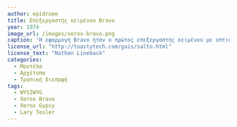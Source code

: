 ```yaml
---
author: epidrome
title: Επεξεργαστής κειμένου Bravo 
year: 1974
image_url: /images/xerox-bravo.png
caption: 'Η εφαρμογή Bravo ήταν ο πρώτος επεξεργαστής κειμένου με οπτική απεικόνιση στις αρχές της δεκαετίας του 1970 και λειτουργούσε στον υπολογιστή Xerox Alto, ο οποίος είχε οθόνη σε θέση πορτρέτου. Η είσοδος από την πλευρά του χρήστη ήταν *τροπική*, κάτι που βελτιώθηκε στον διάδοχο του, τον Gypsy.'
license_url: "http://toastytech.com/guis/salto.html" 
license_text: "Nathan Lineback" 
categories:
  - Μοντέλα
  - Αρχέτυπα
  - Τροπική διεπαφή
tags:
  - WYSIWYG
  - Xerox Bravo
  - Xerox Gypsy
  - Lary Tesler
---
```

